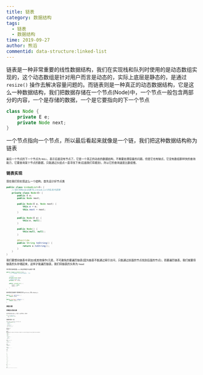 ```yaml
---
title: 链表
category: 数据结构
tags:
  - 链表
  - 数据结构
time: 2019-09-27
author: 熊滔
commentid: data-structure:linked-list
---
```


链表是一种非常重要的线性数据结构，我们在实现栈和队列时使用的是动态数组实现的，这个动态数组是针对用户而言是动态的，实际上底层是静态的，是通过 `resize()` 操作去解决容量问题的。而链表则是一种真正的动态数据结构，它是这么一种数据结构，我们把数据存储在一个节点(Node)中，一个节点一般包含两部分的内容，一个是存储的数据，一个是它要指向的下一个节点

```java
class Node {
    private E e;
    private Node next;
}
```

一个节点指向一个节点，所以最后看起来就像是一个链，我们把这种数据结构称为链表

<ImageView src="https://gitee.com/lastknightcoder/blogimage/raw/master/20200703005355.png" style="zoom:50%;" />

最后一个节点的下一个节点为 `NULL`，表示后面没有节点了。它是一个真正的动态的数据结构，不需要处理容量的问题。但是它也有缺点，它没有数组那样快的查询能力，它要查询某个节点的数据，只能通过头结点一直寻找下来(后面我们将看到)，所以它的查询速度比数组慢。

## 链表实现

现在我们将实现这么一个结构，首先设计好节点类

```java
public class LinkedList<E> {
    //我们将Node设置为LinkedList的私有内部类
    private class Node<E> {
        public E e;
        public Node next;

        public Node(E e, Node next) {
            this.e = e;
            this.next = next;
        }

        public Node(E e) {
            this(e, null);
        }

        public Node() {
            this(null, null);
        }
        
        @Override
        public String toString() {
            return e.toString();
        }
    }
}
```

我们要想向链表中添加(或其他操作)元素，不可避免的要遍历链表(因为链表不能通过索引访问，只能通过前面的节点找到后面的节点)，而要遍历链表，我们就要将链表的头存储起来，这样才能遍历链表，我们将链表的头称为 `head`

<ImageView src="https://gitee.com/lastknightcoder/blogimage/raw/master/20200703082352.png" style="zoom:50%;" />

同时我们使用变量 `size` 来记录链表中元素的个数

```java
public class LinkedList<E> {
    //为了节省篇幅，Node类不再展示，下同

    //头结点
    private Node head;
    //链表中元素的个数
    private int size;

    public LinkedList() {
        head = null;
        size = 0;
    }
}

```

现在我们实现两个简单的方法 `getSize()` 和 `isEmpty()`

```java
public int getSize() {
    return size;
}
public boolean isEmpty() {
    return size == 0;
}
```

### 添加元素

#### 向链表头添加元素

<ImageView src="https://gitee.com/lastknightcoder/blogimage/raw/master/20200703082745.png" style="zoom:50%;" />

首先将要插入的新节点指向 `head`，然后将 `head` 设置为新节点，实现如下

```java
public void addFirst(E e) {
    //体会一下这条语句的意思
    head = new Node(e, head);
    size++;
}
```

#### 在链表的中间添加一个元素

<ImageView src="https://gitee.com/lastknightcoder/blogimage/raw/master/20200703082943.png" style="zoom:50%;" />

比如现在往节点 `1` 后面插入一个元素，首先将新节点指向节点 `2`，然后节点 `1` 指向新节点，实现如下

```java
public void add(int index, E e) {
    if (index < 0 || index > size) {
        throw new IllegalArgumentException("参数错误");
    }
    //如果是头结点需要单独处理
    if (index == 0) {
        addFirst(e);
    }
    //prev代表要插入位置的前一个节点
    Node prev = head;
    for (int i = 0; i < index - 1; i++) {
        prev = prev.next;
    }
    prev.next = new Node(e, prev.next);
    size++;
}
```

#### 向链表的尾部添加一个元素

直接复用上面的代码

```java
public void addLast(E e) {
    add(size, e);
}
```

### 虚拟头结点

我们在向链表中添加元素时，因为 `head` 前面没有节点，所以我们在添加元素时会对 `head` 进行单独的处理，为了不使 `head` 具有特殊性，我们在链表的最头部添加一个虚拟头结点，里面不存储元素，它的存在是为了使得操作链表方便

<ImageView src="https://gitee.com/lastknightcoder/blogimage/raw/master/20200703083049.png" style="zoom:50%;" />

现在我们修改上面的 `head` 为 `dummyHead`

```java
public class LinkedList<E> {
    

    //虚拟结点
    private Node dummyHead;
    private int size;

    public LinkedList() {
        //这里修改了
        dummyHead = new Node(null, null);
        size = 0;
    }

    public int getSize() {
        return size;
    }
    public boolean isEmpty() {
        return size == 0;
    }

    //直接调用add方法
    public void addFirst(E e) {
        add(0,e);
    }

    public void add(int index, E e) {
        if (index < 0 || index > size) {
            throw new IllegalArgumentException("参数错误");
        }
		
        //不需要对head进行单独的处理了
        //index - 1修改为了index
        Node prev = dummyHead;
        for (int i = 0; i < index; i++) {
            prev = prev.next;
        }
        prev.next = new Node(e, prev.next);
        size++;
    }

    public void addLast(E e) {
        add(size, e);
    }
}
```

### 获得某个索引的值

实现的思路同 `add` 很像，不过这里我们找的不是前一个节点，而是当前的节点

```java
public E get(int index) {
    if (index < 0 || index >= size) {
        throw new IllegalArgumentException("参数错误");
    }
    //cur代表当前节点
    Node cur = dummyHead.next;
    for (int i = 0; i < index; i++) {
        cur = cur.next;
    }
    return (E) cur.e;
}
```

基于这个方法，我们可以很快的实现 `getFirst()` 和 `getLast()`

```java
public E getFirst() {
    return get(0);
}
public E getLast() {
    return get(size - 1);
}
```

### 更新某个索引的值

实现的思路完全是同 `get()` 方法，直接上代码

```java
public void set(int index, E e) {
    if (index < 0 || index >= size) {
        throw new IllegalArgumentException("参数错误");
    }
    Node cur = dummyHead.next;
    for (int i = 0; i < index; i++) {
        cur = cur.next;
    }
    cur.e = e;
}
```

### 查找链表是否存在元素e

```java
public boolean contains(E e) {
    //从当前节点开始，一直遍历到最后一个节点
    for (Node cur = dummyHead.next; cur != null; cur = cur.next) {
        if (cur.e.equals(e)) {
            return true;
        }
    }
    return false;
}
```

### 删除链表中的元素

<ImageView src="https://gitee.com/lastknightcoder/blogimage/raw/master/20200703083204.png" style="zoom:50%;" />


上图已详细说明了操作的步骤，这里直接贴上代码实现

```java
public E remove(int index) {
    if (index < 0 || index >= size) {
        throw new IllegalArgumentException("参数错误");
    }
    
    //获得要删除节点的前一个节点
    Node prev = dummyHead;
    for (int i = 0; i < index; i++) {
        prev = prev.next;
    }
    
    //图示的操作
    Node delNode = prev.next;
    prev.next = delNode.next;
    delNode.next = null;
    size--;
    return (E) delNode.e;
}
```

根据上面的方法，可以很快的实现 `removeFirst()` 和 `removeLast()` 方法

```java
public E removeFirst() {
    return remove(0);
}
public E removeLast() {
    return remove(size - 1);
}
```

### toString()

```java
@Override
public String toString() {
    StringBuilder res = new StringBuilder();
    
    Node cur = dummyHead.next;
    //你可以使用上面的for循环
    while (cur != null) {
        res.append(cur + "->");
        cur = cur.next;
    }
    res.append("NULL");
    
    return res.toString();
}
```

### 全部代码

```java
public class LinkedList<E> {
    private class Node<E> {
        public E e;
        public Node next;

        public Node(E e, Node next) {
            this.e = e;
            this.next = next;
        }

        public Node(E e) {
            this(e, null);
        }

        public Node() {
            this(null, null);
        }

        @Override
        public String toString() {
            return e.toString();
        }
    }

    private Node dummyHead;
    private int size;

    public LinkedList() {
        dummyHead = new Node(null, null);
        size = 0;
    }

    public int getSize() {
        return size;
    }
    public boolean isEmpty() {
        return size == 0;
    }

    public void addFirst(E e) {
        add(0,e);
    }

    public void add(int index, E e) {
        if (index < 0 || index > size) {
            throw new IllegalArgumentException("参数错误");
        }

        Node prev = dummyHead;
        for (int i = 0; i < index; i++) {
            prev = prev.next;
        }
        prev.next = new Node(e, prev.next);
        size++;
    }

    public void addLast(E e) {
        add(size, e);
    }

    public E get(int index) {
        if (index < 0 || index >= size) {
            throw new IllegalArgumentException("参数错误");
        }

        Node cur = dummyHead.next;
        for (int i = 0; i < index; i++) {
            cur = cur.next;
        }

        return (E) cur.e;
    }

    public E getFirst() {
        return get(0);
    }
    public E getLast() {
        return get(size - 1);
    }

    public void set(int index, E e) {
        if (index < 0 || index >= size) {
            throw new IllegalArgumentException("参数错误");
        }

        Node cur = dummyHead.next;
        for (int i = 0; i < index; i++) {
            cur = cur.next;
        }

        cur.e = e;
    }

    public boolean contains(E e) {
        for (Node cur = dummyHead.next; cur != null; cur = cur.next) {
            if (cur.e.equals(e)) {
                return true;
            }
        }

        return false;
    }

    public E remove(int index) {
        if (index < 0 || index >= size) {
            throw new IllegalArgumentException("参数错误");
        }

        Node prev = dummyHead;
        for (int i = 0; i < index; i++) {
            prev = prev.next;
        }

        Node delNode = prev.next;
        prev.next = delNode.next;
        delNode.next = null;

        size--;

        return (E) delNode.e;
    }

    public E removeFirst() {
        return remove(0);
    }
    public E removeLast() {
        return remove(size - 1);
    }

    @Override
    public String toString() {
        StringBuilder res = new StringBuilder();

        Node cur = dummyHead.next;
        while (cur != null) {
            res.append(cur + "->");
            cur = cur.next;
        }
        res.append("NULL");

        return res.toString();
    }
}
```

## 使用链表实现栈

由于链表的 `addFirst()` 和 `removeFirst()` 的操作都是 `O(1)`，所以我们使用链表头作为栈顶，具体的实现逻辑如下

```java
public class LinkedListStack<E> implements Stack<E> {
    private LinkedList<E> linkedList;

    public LinkedListStack() {
        linkedList = new LinkedList<>();
    }

    @Override
    public void push(E e) {
        linkedList.addFirst(e);
    }

    @Override
    public E pop() {
        return linkedList.removeFirst();
    }

    @Override
    public boolean isEmpty() {
        return linkedList.isEmpty();
    }

    @Override
    public int getSize() {
        return linkedList.getSize();
    }

    @Override
    public E peek() {
        return linkedList.getFirst();
    }

    @Override
    public String toString() {
        StringBuilder res = new StringBuilder();
        res.append("Stack: top ");
        res.append(linkedList);

        return res.toString();
    }
}
```

## 使用链表实现队列

我们之前使用数组实现队列，由于它的 `dequeue` 操作是 `O(n)` 级别的，所以我们使用 `front` 来标记队首，使用循环队列设计，同样的在链表中从链表尾部删除或增加元素都是 `O(n)` 级别的，为了解决这一个问题，我们决定在链表的尾部增加一个 `tail` 变量来标记，从而使得在尾部增加元素是 `O(1)` 级别的。

另外考虑在尾部删除一个元素是 `O(1)` 的吗? 答案是不是。因为我们删除一个节点需要知道该节点的前一个节点，而知道 `tail` 节点是无法知道 `tail` 的前一个节点的，我们还是要遍历。所以我们在 `head` 端删除元素，在 `tail` 端添加元素，并且由于只涉及到头部和尾部的操作，所以我们也不需要添加虚拟头结点了

<ImageView src="https://gitee.com/lastknightcoder/blogimage/raw/master/20200703083306.png" style="zoom:50%;" />

下面就是实现的代码

```java
public class LinkedListQueue<E> implements Queue<E> {
    private class Node<E> {
        public E e;
        public Node next;

        public Node(E e, Node next) {
            this.e = e;
            this.next = next;
        }

        public Node(E e) {
            this(e, null);
        }

        public Node() {
            this(null, null);
        }

        @Override
        public String toString() {
            return e.toString();
        }
    }

    private Node head;
    private Node tail;
    private int size;

    public LinkedListQueue() {
        head = null;
        tail = null;
        size = 0;
    }

    @Override
    public void enqueue(E e) {
        //队列为空时，tail和head都为null 添加元素后二者都指向第一个元素
        if (size == 0) {
            tail = new Node(e);
            head = tail;
        } else {
            tail.next = new Node(e);
            tail = tail.next;
        }
        size++;
    }

    @Override
    public E dequeue() {
        if (size == 0) {
            throw new IllegalArgumentException("队列为空");
        }

        Node delNode = head;
        head = head.next;
        delNode.next = null;

        size--;
        //如果队列为空了，此时tail指向的是delNode，此时应该让tail为null
        if (size == 0) {
            tail = null;
        }
        return (E) delNode.e;
    }

    @Override
    public E getFront() {
        if (head == null) {
            throw new IllegalArgumentException("队列为空");
        }

        return (E) head.e;
    }

    @Override
    public int getSize() {
        return size;
    }

    @Override
    public boolean isEmpty() {
        return size == 0;
    }

    @Override
    public String toString() {
        StringBuilder res = new StringBuilder();

        res.append("Queue: front ");

        Node cur = head;
        while (cur != null) {
            res.append(cur + "->");
            cur = cur.next;
        }
        res.append("NULL tail");

        return res.toString();
    }
}
```

